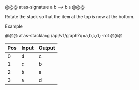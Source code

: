 @@@ atlas-signature
a
b
-->
b
a
@@@

Rotate the stack so that the item at the top is now at the bottom.

Example: 

@@@ atlas-stacklang
/api/v1/graph?q=a,b,c,d,:-rot
@@@

<table><thead><th>Pos</th><th>Input</th><th>Output</th></thead><tbody><tr>
<td>0</td>
<td>d</td>
<td>c</td>
</tr><tr>
<td>1</td>
<td>c</td>
<td>b</td>
</tr><tr>
<td>2</td>
<td>b</td>
<td>a</td>
</tr><tr>
<td>3</td>
<td>a</td>
<td>d</td>
</tr></tbody></table>